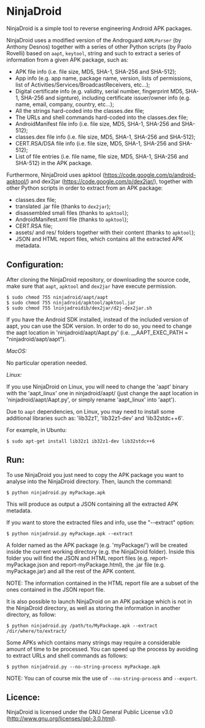 NinjaDroid
==========

NinjaDroid is a simple tool to reverse engineering Android APK packages.

NinjaDroid uses a modified version of the Androguard `AXMLParser` (by Anthony Desnos) together with a series of other Python scripts (by Paolo Rovelli) based on `aapt`, `keytool`, string and such to extract a series of information from a given APK package, such as:

- APK file info (i.e. file size, MD5, SHA-1, SHA-256 and SHA-512);
- App info (e.g. app name, package name, version, lists of permissions, list of Activities/Services/BroadcastReceivers, etc...);
- Digital certificate info (e.g. validity, serial number, fingerprint MD5, SHA-1, SHA-256 and signture), including certificate issuer/owner info (e.g. name, email, company, country, etc...);
- All the strings hard-coded into the classes.dex file;
- The URLs and shell commands hard-coded into the classes.dex file;
- AndroidManifest file info (i.e. file size, MD5, SHA-1, SHA-256 and SHA-512);
- classes.dex file info (i.e. file size, MD5, SHA-1, SHA-256 and SHA-512);
- CERT.RSA/DSA file info (i.e. file size, MD5, SHA-1, SHA-256 and SHA-512);
- List of file entries (i.e. file name, file size, MD5, SHA-1, SHA-256 and SHA-512) in the APK package.

Furthermore, NinjaDroid uses apktool (https://code.google.com/p/android-apktool/) and dex2jar (https://code.google.com/p/dex2jar/), together with other Python scripts in order to extract from an APK package:

- classes.dex file;
- translated .jar file (thanks to `dex2jar`);
- disassembled smali files (thanks to `apktool`);
- AndroidManifest.xml file (thanks to `apktool`);
- CERT.RSA file;
- assets/ and res/ folders together with their content (thanks to `apktool`);
- JSON and HTML report files, which contains all the extracted APK metadata.


## Configuration:
After cloning the NinjaDroid repository, or downloading the source code, make sure that `aapt`, `apktool` and `dex2jar` have execute permission.

```
$ sudo chmod 755 ninjadroid/aapt/aapt
$ sudo chmod 755 ninjadroid/apktool/apktool.jar
$ sudo chmod 755 lninjadroidib/dex2jar/d2j-dex2jar.sh
```

If you have the Android SDK installed, instead of the included version of aapt, you can use the SDK version. In order to do so, you need to change the aapt location in 'ninjadroid/aapt/Aapt.py' (i.e. __AAPT_EXEC_PATH = "ninjadroid/aapt/aapt").

*MacOS:*

No particular operation needed.

*Linux:*

If you use NinjaDroid on Linux, you will need to change the 'aapt' binary with the 'aapt_linux' one in ninjadroid/aapt/ (just change the aapt location in 'ninjadroid/aapt/Aapt.py', or simply rename 'aapt_linux' into 'aapt').

Due to `aapt` dependencies, on Linux, you may need to install some additional libraries such as: 'lib32z1', 'lib32z1-dev' and 'lib32stdc++6'.

For example, in Ubuntu:

```
$ sudo apt-get install lib32z1 ib32z1-dev lib32stdc++6
```

## Run:
To use NinjaDroid you just need to copy the APK package you want to analyse into the NinjaDroid directory. Then, launch the command:

```
$ python ninjadroid.py myPackage.apk
```

This will produce as output a JSON containing all the extracted APK metadata.

If you want to store the extracted files and info, use the "--extract" option:

```
$ python ninjadroid.py myPackage.apk --extract
```

A folder named as the APK package (e.g. 'myPackage/') will be created inside the current working directory (e.g. the NinjaDroid folder). Inside this folder you will find the JSON and HTML report files (e.g. report-myPackage.json and report-myPackage.html), the .jar file (e.g. myPackage.jar) and all the rest of the APK content.

NOTE: The information contained in the HTML report file are a subset of the ones contained in the JSON report file.

It is also possible to launch NinjaDroid on an APK package which is not in the NinjaDroid directory, as well as storing the information in another directory, as follow:

```
$ python ninjadroid.py /path/to/MyPackage.apk --extract /dir/where/to/extract/
```

Some APKs which contains many strings may require a considerable amount of time to be processed. You can speed up the process by avoiding to extract URLs and shell commands as follows:

```
$ python ninjadroid.py --no-string-process myPackage.apk
```

NOTE: You can of course mix the use of `--no-string-process` and `--export`.


## Licence:
NinjaDroid is licensed under the GNU General Public License v3.0 (http://www.gnu.org/licenses/gpl-3.0.html).
